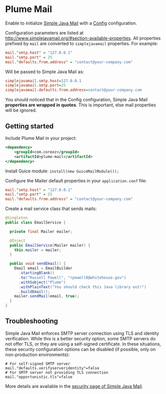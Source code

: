 Plume Mail
==========

Enable to initialize [Simple Java Mail](http://www.simplejavamail.org/)
with a [Config](https://github.com/typesafehub/config) configuration.

Configuration parameters are listed at <http://www.simplejavamail.org/#section-available-properties>.
All properties prefixed by `mail` are converted to `simplejavamail` properties.
For example:
```INI
mail."smtp.host" = "127.0.0.1"
mail."smtp.port" = 25
mail."defaults.from.address" = "contact@your-company.com"
```
Will be passed to Simple Java Mail as:
```INI
simplejavamail.smtp.host=127.0.0.1
simplejavamail.smtp.port=25
simplejavamail.defaults.from.address=contact@your-company.com
```

You should noticed that in the Config configuration,
Simple Java Mail **properties are wrapped in quotes**. This is important, else mail properties
will be ignored.

Getting started
---------------
Include Plume Mail in your project:
```xml
<dependency>
    <groupId>com.coreoz</groupId>
    <artifactId>plume-mail</artifactId>
</dependency>
```

Install Guice module: `install(new GuiceMailModule());`

Configure the Mailer default properties in your `application.conf` file:
```INI
mail."smtp.host" = "127.0.0.1"
mail."smtp.port" = 25
mail."defaults.from.address" = "contact@your-company.com"
```

Create a mail service class that sends mails:
```java
@Singleton
public class EmailService {

  private final Mailer mailer;

  @Inject
  public EmailService(Mailer mailer) {
    this.mailer = mailer;
  }

  public void sendEmail() {
    Email email = EmailBuilder
      .startingBlank()
      .to("Russell Powell", "rpowell0@whitehouse.gov")
      .withSubject("Plume")
      .withPlainText("You should check this Java library out!")
      .buildEmail();
    mailer.sendMail(email, true);
  }
}
```

Troubleshooting
---------------
Simple Java Mail enforces SMTP server connection using TLS and identity verification. While this is a better security option, some SMTP servers do not offer TLS, or they are using a self-signed certificate. In these situations, these security configuration options can be disabled (if possible, only on non-production environments):
```hocon
# For self-signed SMTP server
mail."defaults.verifyserveridentity"=false
# For SMTP server not providing TLS connection
mail."opportunistic.tls"=false
```
More details are available in the [security page of Simple Java Mail](https://www.simplejavamail.org/security.html).
